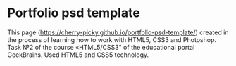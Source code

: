# Portfolio psd template

This page (https://cherry-picky.github.io/portfolio-psd-template/) created in the process of learning how to work with HTML5, CSS3 and Photoshop. 
Task №2 of the course «HTML5/CSS3" of the educational portal GeekBrains. Used HTML5 and CSS5 technology.
